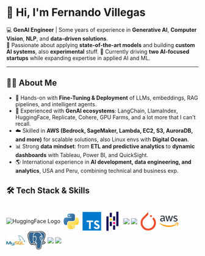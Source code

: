 # 👋 Hi, I'm Fernando Villegas   

💻 **GenAI Engineer** | Some years of experience in **Generative AI**, **Computer Vision**, **NLP**, and **data-driven solutions**.  
🚀 Passionate about applying **state-of-the-art models** and building **custom AI systems**, also **experimental** stuff.
🌱 Currently driving  **two AI-focused startups** while expanding expertise in applied AI and ML.  

---

## 🧑‍💻 About Me  
- 🤖 Hands-on with **Fine-Tuning & Deployment** of LLMs, embeddings, RAG pipelines, and intelligent agents.  
- 🧠 Experienced with **GenAI ecosystems**: LangChain, LlamaIndex, HuggingFace, Replicate, Cohere, GPU Farms, and a lot more that I can't recall.  
- ☁️ Skilled in **AWS (Bedrock, SageMaker, Lambda, EC2, S3, AuroraDB, and more)** for scalable solutions, also Linux envs with **Digital Ocean**.  
- 📊 Strong **data mindset**: from **ETL and predictive analytics** to **dynamic dashboards** with Tableau, Power BI, and QuickSight.  
- 🌎 International experience in **AI development, data engineering, and analytics**, USA and Peru, combining technical and business exp.  

## 🛠️ Tech Stack & Skills  

<div style="display: inline_block;"><br>
  <img align="center" height="50" src="https://logo.svgcdn.com/l/hugging-face.svg" alt="HuggingFace Logo" />
  <!-- Languages -->
  <img align="center" height="50" src="https://github.com/devicons/devicon/blob/master/icons/python/python-original.svg" />
  <img align="center" height="50" src="https://github.com/devicons/devicon/blob/master/icons/typescript/typescript-original.svg" />
  <!-- Python Libraries -->
  <img align="center" height="50" src="https://raw.githubusercontent.com/devicons/devicon/master/icons/pandas/pandas-original.svg" />
  <img align="center" height="50" src="https://upload.wikimedia.org/wikipedia/commons/0/05/Scikit_learn_logo_small.svg" />
  <img align="center" height="50" src="https://www.vectorlogo.zone/logos/tensorflow/tensorflow-icon.svg" />
  <img align="center" height="50" src="https://github.com/devicons/devicon/blob/master/icons/pytorch/pytorch-original.svg" />
  <!-- Cloud -->
  <img align="center" height="50" src="https://github.com/devicons/devicon/blob/master/icons/amazonwebservices/amazonwebservices-original-wordmark.svg" />
  <!-- Databases -->
  <img align="center" height="50" src="https://github.com/devicons/devicon/blob/master/icons/mysql/mysql-original-wordmark.svg" />
  <img align="center" height="50" src="https://github.com/devicons/devicon/blob/master/icons/postgresql/postgresql-original.svg" />
  <img align="center" height="50" src="https://cdn.worldvectorlogo.com/logos/microsoft-sql-server-1.svg" />
  <!-- Visualization -->
  <img align="center" height="45" src="https://dataliticaec.com/wp-content/uploads/2023/04/power-bi-logo-datalitica-min.png" />
</div>  
